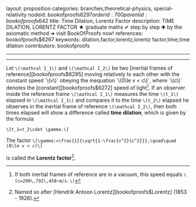 layout: proposition
categories: branches,theoretical-physics, special-relativity
nodeid: bookofproofs$6297
orderid: 700
parentid: bookofproofs$642
title: Time Dilation, Lorentz Factor
description: TIME DILATION, LORENTZ FACTOR &#9733; graduate maths &#10004; step by step &#10010; by the axiomatic method &#10140; visit BookOfProofs now!
references: bookofproofs$6267
keywords: dilation,factor,lorentz,lorentz factor,time,time dilation
contributors: bookofproofs


---


---

Let `\(\mathcal I_1\)` and `\(\mathcal I_2\)` be two [inertial frames of reference][bookofproofs$6295] moving relatively to each other with the constant speed `\(v\)` obeying the inequation `\(0\le v < c\)`, where `\(c\)` denotes the [constant][bookofproofs$6272] speed of light[^1]. If an observer inside the reference frame `\(\mathcal I_1\)` measures the time `\(t_1\)` elapsed in `\(\mathcal I_1\)` and compares it to the time `\(t_2\)` elapsed he observes in the inertial frame of reference `\(\mathcal I_2\)`, then both times elapsed will show a difference called **time dilation**, which is given by the formula

`\[t_1=t_2\cdot \gamma.\]`

The factor  `\[\gamma:=\frac{1}{\sqrt{1-\frac{v^2}{c^2}}},\quad\quad (0\le v < c)\]`

is called the **Lorentz factor**[^2].

[^1]: If both inertial frames of reference are in a vacuum, this speed equals `\(c=299\,792\,458~m/s.\)`

[^2]: Named so after [Hendrik Antoon Lorentz][bookofproofs$Lorentz] (1853 - 1928).
